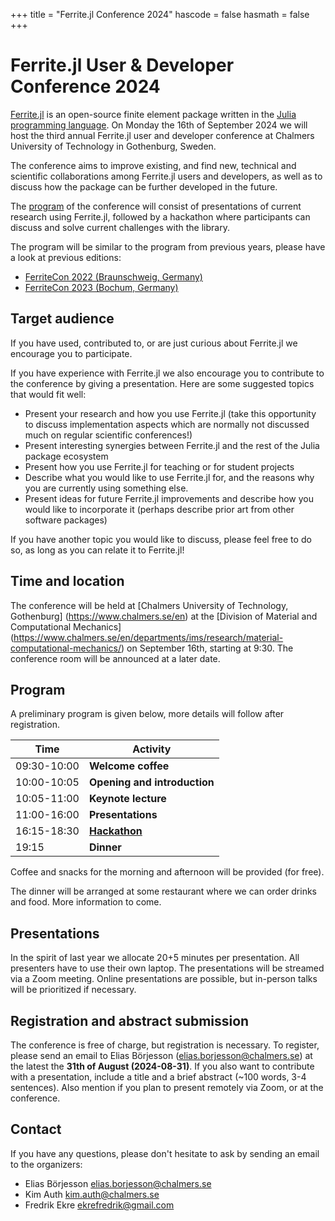 +++
title = "Ferrite.jl Conference 2024"
hascode = false
hasmath = false
+++

# Ferrite.jl User & Developer Conference 2024

[Ferrite.jl](https://github.com/Ferrite-FEM/Ferrite.jl) is an open-source
finite element package written in the [Julia programming
language](https://julialang.org/). On Monday the 16th of September 2024 we will host the third annual
Ferrite.jl user and developer conference at Chalmers University of Technology in Gothenburg, Sweden.

The conference aims to improve existing, and find new, technical and scientific
collaborations among Ferrite.jl users and developers, as well as to discuss
how the package can be further developed in the future.

The [program](#program) of the conference will consist of presentations of current research
using Ferrite.jl, followed by a hackathon where participants can discuss and
solve current challenges with the library.

The program will be similar to the program from previous years, please have a look
at previous editions:
- [FerriteCon 2022 (Braunschweig, Germany)](/2022/)
- [FerriteCon 2023 (Bochum, Germany)](/2023/)

## Target audience

If you have used, contributed to, or are just curious about Ferrite.jl we
encourage you to participate.

If you have experience with Ferrite.jl we also encourage you to contribute to
the conference by giving a presentation. Here are some suggested topics that
would fit well:

 - Present your research and how you use Ferrite.jl (take this opportunity to
   discuss implementation aspects which are normally not discussed much on
   regular scientific conferences!)
 - Present interesting synergies between Ferrite.jl and the rest of the Julia
   package ecosystem
 - Present how you use Ferrite.jl for teaching or for student projects
 - Describe what you would like to use Ferrite.jl for, and the reasons why you
   are currently using something else.
 - Present ideas for future Ferrite.jl improvements and describe how you would
   like to incorporate it (perhaps describe prior art from other software
   packages)

If you have another topic you would like to discuss, please feel free to do so,
as long as you can relate it to Ferrite.jl!


## Time and location

The conference will be held at [Chalmers University of Technology, Gothenburg]
(https://www.chalmers.se/en) at the [Division of Material and Computational Mechanics]
(https://www.chalmers.se/en/departments/ims/research/material-computational-mechanics/)
on September 16th, starting at 9:30. The conference room will be announced at a later date.

<!---
floor 02, in the rooms "Studio 1" and "Studio 2".

A plan of the campus and map of the entrance can be found [here](https://maps.chalmers.se/#091bd075-f9c1-4e51-bfb3-34267bf0e206), or on [google maps](https://maps.app.goo.gl/ZudGMh89Cv5tVpWp9).
-->

## Program

A preliminary program is given below, more details will follow after registration.

| Time        | Activity                                                                   |
|-------------|----------------------------------------------------------------------------|
| 09:30-10:00 | **Welcome coffee**
| 10:00-10:05 | **Opening and introduction**
| 10:05-11:00 | **Keynote lecture**
| 11:00-16:00 | **Presentations**
| 16:15-18:30 | [**Hackathon**](https://en.wikipedia.org/wiki/Hackathon)
| 19:15       | **Dinner**

Coffee and snacks for the morning and afternoon will be provided (for free).

The dinner will be arranged at some restaurant where we can order drinks and food.
More information to come.

## Presentations

In the spirit of last year we allocate 20+5 minutes per presentation.
All presenters have to use their own laptop. The presentations will be streamed via a Zoom meeting.
Online presentations are possible, but in-person talks will be prioritized if necessary.
<!---
 and share their slides via Zoom.
So, please keep your Laptop's Zoom installation up to date.
All presentations will be recorded and uploaded to YouTube.
If you don't feel comfortable with this, please send a short notice, such that we can delete the recording.
-->

## Registration and abstract submission

The conference is free of charge, but registration is necessary. To register,
please send an email to Elias Börjesson
([elias.borjesson@chalmers.se](mailto:elias.borjesson@chalmers.se)) at the latest
the **31th of August (2024-08-31)**. If you also want to contribute with a presentation, include a title and a brief abstract (~100 words, 3-4 sentences). Also mention if you plan to present remotely via Zoom, or at the conference.

## Contact

If you have any questions, please don't hesitate to ask by sending an email to
the organizers:

- Elias Börjesson [elias.borjesson@chalmers.se](mailto:elias.borjesson@chalmers.se)
- Kim Auth [kim.auth@chalmers.se](mailto:kim.auth@chalmers.se)
- Fredrik Ekre [ekrefredrik@gmail.com](mailto:ekrefredrik@gmail.com)
